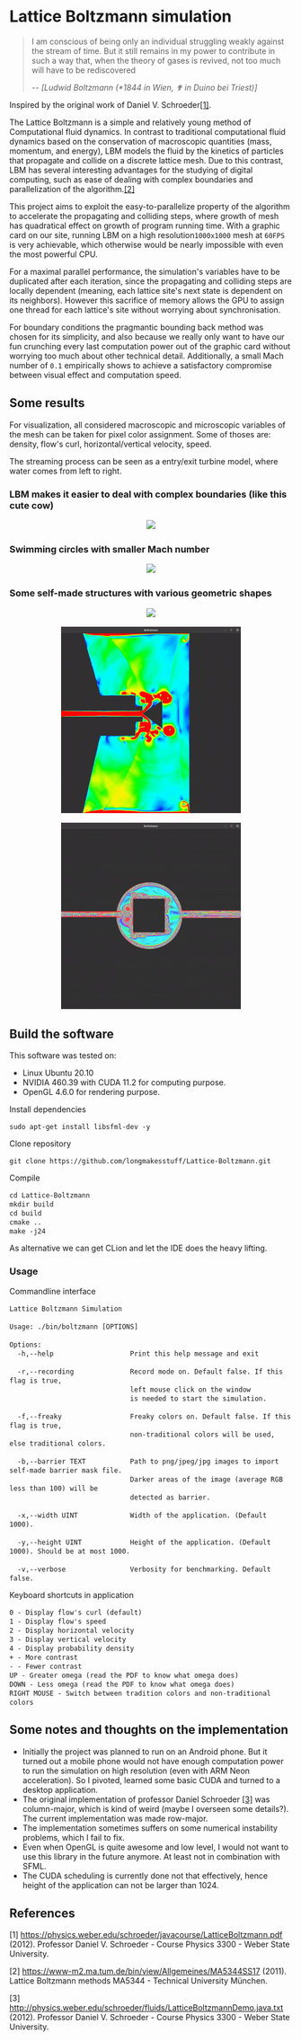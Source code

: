 # Lattice Boltzmann simulation

> I am conscious of being only an individual struggling weakly against the stream of time.
> But it still remains in my power to contribute in such a way that, when the theory of gases is revived, not too much
> will have to be rediscovered
> 
> -- <cite>[Ludwid Boltzmann (*1844 in Wien, ✟ in Duino bei Triest)]</cite>

Inspired by the original work of Daniel V. Schroeder[[1]](#1). 

The Lattice Boltzmann is a simple and relatively young method of Computational fluid dynamics. In contrast to traditional 
computational fluid dynamics based on the conservation of macroscopic quantities (mass, momentum, and energy), LBM models the fluid by the kinetics of particles that propagate and collide on a discrete lattice mesh. Due to this contrast, LBM has several interesting advantages for the studying of digital computing, such as ease of dealing with complex boundaries and parallelization of the algorithm.[[2]](#2)

This project aims to exploit the easy-to-parallelize property of the algorithm to accelerate the propagating and colliding steps, where growth of mesh has quadratical effect on growth of program running time. With a graphic card on our site, running LBM on a high resolution`1000x1000` mesh at `60FPS` is very achievable, which otherwise would be nearly impossible with even the most powerful CPU. 

For a maximal parallel performance, the simulation's variables have to be duplicated after each iteration, since the propagating and colliding steps are locally dependent (meaning, each lattice site's next state is dependent on its neighbors). However this sacrifice of memory allows the GPU to assign one thread for each lattice's site without worrying about synchronisation. 

For boundary conditions the pragmantic bounding back method was chosen for its simplicity, and also because we really only want to have our fun crunching every last computation power out of the graphic card without worrying too much about other technical detail. Additionally, a small Mach number of `0.1` empirically shows to achieve a satisfactory compromise between visual effect and computation speed. 

## Some results

For visualization, all considered macroscopic and microscopic variables of the mesh can be taken for pixel color assignment. Some of thoses are: density, flow's curl, horizontal/vertical velocity, speed. 

The streaming process can be seen as a entry/exit turbine model, where water comes from left to right. 

### LBM makes it easier to deal with complex boundaries (like this cute cow)

<p align="center">
  <img src="data/1.gif">
</p>

### Swimming circles with smaller Mach number

<p align="center">
  <img src="data/7.gif">
</p>

### Some self-made structures with various geometric shapes

<p align="center">
  <img src="data/3.gif">
</p>

<p align="center">
  <img src="data/4.gif">
</p>

<p align="center">
  <img src="data/6.gif">
</p>

## Build the software

This software was tested on:
- Linux Ubuntu 20.10
- NVIDIA 460.39 with CUDA 11.2 for computing purpose.
- OpenGL 4.6.0 for rendering purpose.

Install dependencies 

```
sudo apt-get install libsfml-dev -y
```

Clone repository

```
git clone https://github.com/longmakesstuff/Lattice-Boltzmann.git
```

Compile

```
cd Lattice-Boltzmann
mkdir build
cd build
cmake ..
make -j24
```

As alternative we can get CLion and let the IDE does the heavy lifting.

### Usage

Commandline interface

```
Lattice Boltzmann Simulation

Usage: ./bin/boltzmann [OPTIONS]

Options:
  -h,--help                   Print this help message and exit
  
  -r,--recording              Record mode on. Default false. If this flag is true, 
                              left mouse click on the window 
                              is needed to start the simulation.
                              
  -f,--freaky                 Freaky colors on. Default false. If this flag is true, 
                              non-traditional colors will be used, else traditional colors.
                              
  -b,--barrier TEXT           Path to png/jpeg/jpg images to import self-made barrier mask file. 
                              Darker areas of the image (average RGB less than 100) will be 
                              detected as barrier.
                              
  -x,--width UINT             Width of the application. (Default 1000).
  
  -y,--height UINT            Height of the application. (Default 1000). Should be at most 1000.

  -v,--verbose                Verbosity for benchmarking. Default false.
```

Keyboard shortcuts in application

```
0 - Display flow's curl (default)
1 - Display flow's speed
2 - Display horizontal velocity
3 - Display vertical velocity
4 - Display probability density
+ - More contrast
- - Fewer contrast
UP - Greater omega (read the PDF to know what omega does)
DOWN - Less omega (read the PDF to know what omega does)
RIGHT MOUSE - Switch between tradition colors and non-traditional colors
```

## Some notes and thoughts on the implementation
- Initially the project was planned to run on an Android phone. But it turned out a mobile phone would not have enough
  computation power to run the simulation on high resolution (even with ARM Neon acceleration). So I pivoted, learned 
  some basic CUDA and turned to a desktop application.
- The original implementation of professor Daniel Schroeder [[3]](#3) was column-major, which is kind of weird (maybe I overseen some details?).
  The current implementation was made row-major.
- The implementation sometimes suffers on some numerical instability problems, which I fail to fix.
- Even when OpenGL is quite awesome and low level, I would not want to use this library in the future anymore. At least 
not in combination with SFML.
- The CUDA scheduling is currently done not that effectively, hence height of the application can not be larger than 1024.

## References

<a id="1">[1]</a>
https://physics.weber.edu/schroeder/javacourse/LatticeBoltzmann.pdf (2012).
Professor Daniel V. Schroeder - Course Physics 3300 - Weber State University.

<a id="2">[2]</a>
https://www-m2.ma.tum.de/bin/view/Allgemeines/MA5344SS17 (2011).
Lattice Boltzmann methods MA5344 - Technical University München.

<a id="3">[3]</a>
http://physics.weber.edu/schroeder/fluids/LatticeBoltzmannDemo.java.txt (2012).
Professor Daniel V. Schroeder - Course Physics 3300 - Weber State University.
